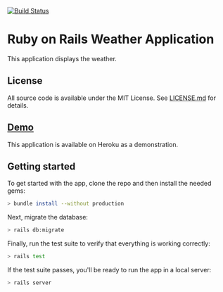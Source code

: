 [![Build Status](https://travis-ci.org/pmdamora/rails-weather.svg?branch=master)](https://travis-ci.org/pmdamora/rails-weather)

# Ruby on Rails Weather Application

This application displays the weather.

## License

All source code is available under the MIT License. See [LICENSE.md](LICENSE.md) for details.

## [Demo](https://fast-cove-84745.herokuapp.com/)

This application is available on Heroku as a demonstration.

## Getting started

To get started with the app, clone the repo and then install the needed gems:

```bash
> bundle install --without production
```

Next, migrate the database:

```bash
> rails db:migrate
```

Finally, run the test suite to verify that everything is working correctly:

```bash
> rails test
```

If the test suite passes, you'll be ready to run the app in a local server:

```bash
> rails server
```
